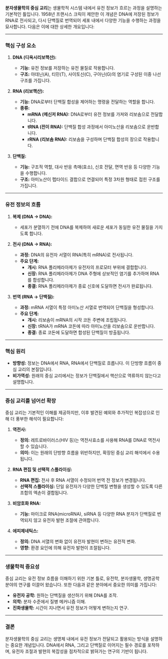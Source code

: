 **분자생물학의 중심 교리**는 생물학적 시스템 내에서 유전 정보가 흐르는 과정을 설명하는 기본적인 틀입니다. 1958년 프랜시스 크릭이 제안한 이 개념은 DNA에 저장된 정보가 RNA로 전사되고, 다시 단백질로 번역되어 세포 내에서 다양한 기능을 수행하는 과정을 묘사합니다. 다음은 이에 대한 상세한 개요입니다:

---

### **핵심 구성 요소**

1. **DNA (디옥시리보핵산):**
    
    - **기능:** 유전 정보를 저장하는 유전 물질로 작용합니다.
    - **구조:** 아데닌(A), 티민(T), 사이토신(C), 구아닌(G)의 염기로 구성된 이중 나선 구조를 가집니다.
2. **RNA (리보핵산):**
    
    - **기능:** DNA로부터 단백질 합성을 제어하는 명령을 전달하는 역할을 합니다.
    - **종류:**
        - **mRNA (메신저 RNA):** DNA로부터 유전 정보를 가져와 리보솜으로 전달합니다.
        - **tRNA (전이 RNA):** 단백질 합성 과정에서 아미노산을 리보솜으로 운반합니다.
        - **rRNA (리보솜 RNA):** 리보솜을 구성하며 단백질 합성의 장으로 작용합니다.
3. **단백질:**
    
    - **기능:** 구조적 역할, 대사 반응 촉매(효소), 신호 전달, 면역 반응 등 다양한 기능을 수행합니다.
    - **구조:** 아미노산이 펩타이드 결합으로 연결되어 특정 3차원 형태로 접힌 구조를 가집니다.

---

### **유전 정보의 흐름**

1. **복제 (DNA → DNA):**
    
    - 세포가 분열하기 전에 DNA를 복제하여 새로운 세포가 동일한 유전 물질을 가지도록 합니다.
2. **전사 (DNA → RNA):**
    
    - **과정:** DNA의 유전자 서열이 RNA(특히 mRNA)로 전사됩니다.
    - **주요 단계:**
        - **개시:** RNA 폴리메라아제가 유전자의 프로모터 부위에 결합합니다.
        - **신장:** RNA 폴리메라아제가 DNA 주형에 상보적인 염기를 추가하며 RNA를 합성합니다.
        - **종결:** RNA 폴리메라아제가 종료 신호에 도달하면 전사가 완료됩니다.
3. **번역 (RNA → 단백질):**
    
    - **과정:** mRNA 서열이 특정 아미노산 서열로 번역되어 단백질을 형성합니다.
    - **주요 단계:**
        - **개시:** 리보솜이 mRNA의 시작 코돈 주변에 조립됩니다.
        - **신장:** tRNA가 mRNA 코돈에 따라 아미노산을 리보솜으로 운반합니다.
        - **종결:** 종료 코돈에 도달하면 합성된 단백질이 방출됩니다.

---

### **핵심 원리**

- **방향성:** 정보는 DNA에서 RNA, RNA에서 단백질로 흐릅니다. 이 단방향 흐름이 중심 교리의 본질입니다.
- **비가역성:** 원래의 중심 교리에서는 정보가 단백질에서 핵산으로 역류하지 않는다고 설명합니다.

---

### **중심 교리를 넘어선 확장**

중심 교리는 기본적인 이해를 제공하지만, 이후 발견된 예외와 추가적인 복잡성으로 인해 더 풍부한 해석이 필요합니다:

1. **역전사:**
    
    - **정의:** 레트로바이러스(HIV 등)는 역전사효소를 사용해 RNA를 DNA로 역전사할 수 있습니다.
    - **의미:** 이는 원래의 단방향 흐름을 위반하지만, 확장된 중심 교리 해석에서 수용됩니다.
2. **RNA 편집 및 선택적 스플라이싱:**
    
    - **RNA 편집:** 전사 후 RNA 서열이 수정되어 번역 전 정보가 변경됩니다.
    - **선택적 스플라이싱:** 단일 유전자가 다양한 단백질 변형을 생성할 수 있도록 다른 조합의 엑손이 결합됩니다.
3. **비암호화 RNA:**
    
    - **기능:** 마이크로 RNA(microRNA), siRNA 등 다양한 RNA 분자가 단백질로 번역되지 않고 유전자 발현 조절에 관여합니다.
4. **에피제네틱스:**
    
    - **정의:** DNA 서열의 변화 없이 유전자 발현이 변하는 유전적 변화.
    - **영향:** 환경 요인에 의해 유전자 발현이 조절됩니다.

---

### **생물학적 중요성**

중심 교리는 유전 정보 흐름을 이해하기 위한 기본 틀로, 유전학, 분자생물학, 생명공학 분야의 연구를 이끌어 왔습니다. 또한 다음과 같은 분야에서 중요한 의미를 가집니다:

- **유전자 공학:** 원하는 단백질을 생산하기 위해 DNA를 조작.
- **의학:** 분자 수준에서 질병 메커니즘 이해.
- **진화생물학:** 시간이 지나면서 유전 정보가 어떻게 변하는지 연구.

---

### **결론**

분자생물학의 중심 교리는 생명체 내에서 유전 정보가 전달되고 활용되는 방식을 설명하는 중요한 개념입니다. DNA에서 RNA, 그리고 단백질로 이어지는 필수 경로를 포착하며, 유전자 조절과 발현의 복잡성을 점차적으로 밝혀가는 연구의 기반이 됩니다.